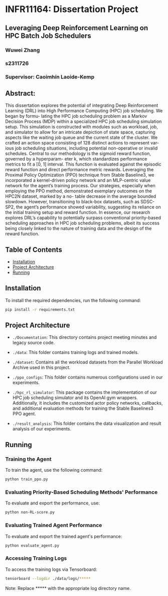 # INFR11164: Dissertation Project
## Leveraging Deep Reinforcement Learning on HPC Batch Job Schedulers
### Wuwei Zhang
### s2311726
### Supervisor: Caoimhín Laoide-Kemp

## Abstract: 

This dissertation explores the potential of integrating Deep Reinforcement Learning (DRL) into High Performance Computing (HPC) job scheduling. We began by formu- lating the HPC job scheduling problem as a Markov Decision Process (MDP) within a specialized HPC job scheduling simulation setup. This simulation is constructed with modules such as workload, job, and simulator to allow for an intricate depiction of state space, capturing aspects like the waiting job queue and the current state of the cluster. We crafted an action space consisting of 128 distinct actions to represent var- ious job scheduling situations, including potential non-operative or invalid schedules. Central to our methodology is the sigmoid reward function, governed by a hyperparam- eter k, which standardizes performance metrics to fit a [0, 1] interval. This function is evaluated against the episodic reward function and direct performance metric rewards. Leveraging the Proximal Policy Optimization (PPO) technique from Stable Baseline3, we incorporated a kernel-driven policy network and an MLP-centric value network for the agent’s training process. Our strategies, especially when employing the PPO method, demonstrated exemplary outcomes on the HPC2N dataset, marked by a no- table decrease in the average bounded slowdown. However, transitioning to black-box datasets, such as SDSC-SP2, the agent’s performance showed variability, suggesting its reliance on the initial training setup and reward function. In essence, our research explores DRL’s capability to potentially surpass conventional priority-based scheduling approaches in HPC job scheduling problems, albeit its success being closely linked to the nature of training data and the design of the reward function.

## Table of Contents

- [Installation](#installation)
- [Project Architecture](#project-architecture)
- [Running](#running)

## Installation

To install the required dependencies, run the following command:

```bash
pip install -r requirements.txt
```

## Project Architecture

- `./Documentation`: This directory contains project meeting minutes and legacy source code.

- `./data`: This folder contains training logs and trained models.

- `./dataset`: Contains all the workload datasets from the Parallel Workload Archive used in this project.

- `./ppo_configs`: This folder contains numerous configurations used in our experiments.

- `./hpc_rl_simulator`: This package contains the implementation of our HPC job scheduling simulator and its OpenAI gym wrappers. Additionally, it includes the customized actor policy networks, callbacks, and additional evaluation methods for training the Stable Baselines3 PPO agent.

- `./result_analysis`: This folder contains the data visualization and result analysis of our experiments.


## Running

### Training the Agent
To train the agent, use the following command:

```bash
python train_ppo.py
```

### Evaluating Priority-Based Scheduling Methods' Performance
To evaluate and export the performance, use:

```bash
python non-RL-score.py
```


### Evaluating Trained Agent Performance
To evaluate and export the trained agent's performance:

```bash
python evaluate_agent.py
```

### Accessing Training Logs
To access the training logs via Tensorboard:

```bash
tensorboard --logdir ./data/logs/*****
```

Note: Replace ***** with the appropriate log directory name.